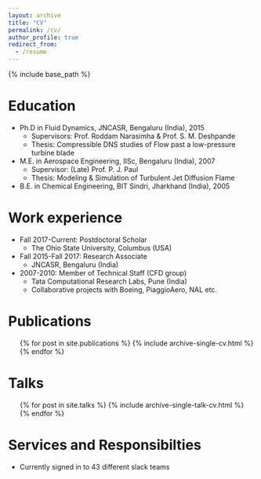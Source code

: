 ```yaml
---
layout: archive
title: "CV"
permalink: /cv/
author_profile: true
redirect_from:
  - /resume
---
```


{% include base_path %}

Education
======
* Ph.D in Fluid Dynamics, JNCASR, Bengaluru (India), 2015
  * Supervisors: Prof. Roddam Narasimha & Prof. S. M. Deshpande
  * Thesis: Compressible DNS studies of Flow past a low-pressure turbine blade
* M.E. in Aerospace Engineering, IISc, Bengaluru (India), 2007
  * Supervisor: (Late) Prof. P. J. Paul
  * Thesis: Modeling & Simulation of Turbulent Jet Diffusion Flame
* B.E. in Chemical Engineering, BIT Sindri, Jharkhand (India), 2005

Work experience
======
* Fall 2017-Current: Postdoctoral Scholar
  * The Ohio State University, Columbus (USA)
* Fall 2015-Fall 2017: Research Associate
  * JNCASR, Bengaluru (India)
* 2007-2010: Member of Technical Staff (CFD group)
  * Tata Computational Research Labs, Pune (India)
  * Collaborative projects with Boeing, PiaggioAero, NAL etc. 
  
Publications
======
  <ul>{% for post in site.publications %}
    {% include archive-single-cv.html %}
  {% endfor %}</ul>
  
Talks
======
  <ul>{% for post in site.talks %}
    {% include archive-single-talk-cv.html %}
  {% endfor %}</ul>
  
Services and Responsibilties
======
* Currently signed in to 43 different slack teams

